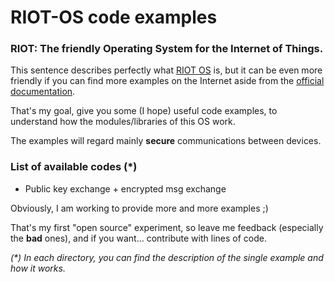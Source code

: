 # RIOT-OS code examples

### RIOT: The friendly Operating System for the Internet of Things.
This sentence describes perfectly what [RIOT OS](https://www.riot-os.org) is, but it can be even more friendly if you can find more examples on the Internet aside from the [official documentation](https://doc.riot-os.org).

That's my goal, give you some (I hope) useful code examples, to understand how the modules/libraries of this OS work.

The examples will regard mainly **secure** communications between devices.

### List of available codes (*)

+ Public key exchange + encrypted msg exchange



Obviously, I am working to provide more and more examples ;)

That's my first "open source" experiment, so leave me feedback (especially the **bad** ones), and if you want... contribute with lines of code.



_(*) In each directory, you can find the description of the single example and how it works._
